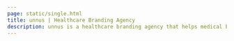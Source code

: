 ```yaml
---
page: static/single.html
title: unnus | Healthcare Branding Agency
description: unnus is a healthcare branding agency that helps medical businesses build authentic brands.
---
```


